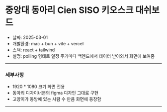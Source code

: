 # 중앙대 동아리 Cien SISO 키오스크 대쉬보드

- 날짜: 2025-03-01
- 개발환경: mac + bun + vite + vercel
- 스택: react + tailwind
- 설명: polling 형태로 일정 주기마다 백엔드에서 데이터 받아와서 화면에 보여줌

---

### 세부사항

- 1920 \* 1080 크기 화면 전용
- 동아리 디자이너분의 figma 디자인 그대로 구현
- 고양이가 동방에 있는 사람 수 만큼 화면에 등장함

---
